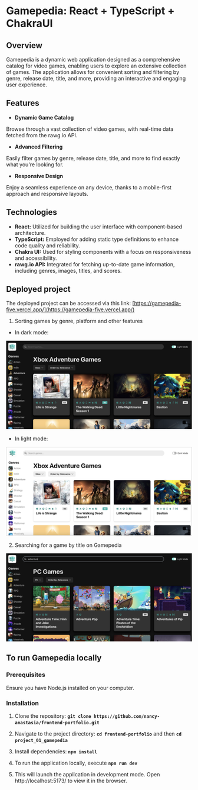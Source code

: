 # Gamepedia: React + TypeScript + ChakraUI

## Overview

Gamepedia is a dynamic web application designed as a comprehensive catalog for video games, enabling users to explore an extensive collection of games. The application allows for convenient sorting and filtering by genre, release date, title, and more, providing an interactive and engaging user experience.

## Features

- **Dynamic Game Catalog**

Browse through a vast collection of video games, with real-time data fetched from the rawg.io API.

- **Advanced Filtering**

Easily filter games by genre, release date, title, and more to find exactly what you're looking for.

- **Responsive Design**

Enjoy a seamless experience on any device, thanks to a mobile-first approach and responsive layouts.

## Technologies

- **React:** Utilized for building the user interface with component-based architecture.
- **TypeScript:** Employed for adding static type definitions to enhance code quality and reliability.
- **Chakra UI:** Used for styling components with a focus on responsiveness and accessibility.
- **rawg.io API:** Integrated for fetching up-to-date game information, including genres, images, titles, and scores.

## Deployed project

The deployed project can be accessed via this link: [https://gamepedia-five.vercel.app/](https://gamepedia-five.vercel.app/)

1. Sorting games by genre, platform and other features

- In dark mode:

![Screenshot of Gamepedia's main screen in dark mode](./images/gamepedia-1.png "Screenshot of Gamepedia's main screen in dark mode")

- In light mode:

![Screenshot of Gamepedia's main screen in light mode](./images/gamepedia-2.png "Screenshot of Gamepedia's main screen in light mode")

2. Searching for a game by title on Gamepedia

![Screenshot of Gamepedia's search results](./images/gamepedia-3.png "Screenshot of Gamepedia's search results")

## To run Gamepedia locally

### Prerequisites

Ensure you have Node.js installed on your computer.

### Installation

1. Clone the repository: **`git clone https://github.com/nancy-anastasia/frontend-portfolio.git`**

2. Navigate to the project directory: **`cd frontend-portfolio`** and then **`cd project_01_gamepedia`**

3. Install dependencies: **`npm install`**

4. To run the application locally, execute **`npm run dev`**

5. This will launch the application in development mode. Open http://localhost:5173/ to view it in the browser.
